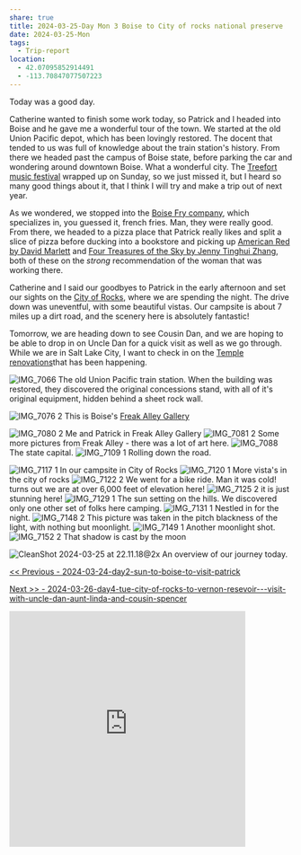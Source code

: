 ```yaml
---
share: true
title: 2024-03-25-Day Mon 3 Boise to City of rocks national preserve
date: 2024-03-25-Mon
tags:
  - Trip-report
location:
  - 42.07095852914491
  - -113.70847077507223
---
```


Today was a good day.   

Catherine wanted to finish some work today, so Patrick and I headed into Boise and he gave me a wonderful tour of the town.  We started at the old Union Pacific depot, which has been lovingly restored.  The docent that tended to us was full of knowledge about the train station's history.   From there we headed past the campus of Boise state, before parking the car and wondering around downtown Boise.  What a wonderful city.  The [Treefort music festival](https://treefortmusicfest.com/) wrapped up on Sunday, so we just missed it, but I heard so many good things about it, that I think I will try and make a trip out of next year.  

As we wondered, we stopped into the [Boise Fry company](https://www.boisefrycompany.com/), which specializes in, you guessed it, french fries.   Man, they were really good.  From there, we headed to a pizza place that Patrick really likes and split a slice of pizza before ducking into a bookstore and picking up [American Red by David Marlett](https://www.amazon.com/American-Red-David-Marlett-ebook/dp/B096HNXLBF) and [Four Treasures of the Sky by Jenny Tinghui Zhang](https://www.goodreads.com/book/show/55987334-four-treasures-of-the-sky), both of these on the _strong_ recommendation of the woman that was working there.   

Catherine and I said our goodbyes to Patrick in the early afternoon and set our sights on the [City of Rocks](https://www.nps.gov/ciro/index.htm), where we are spending the night.  The drive down was uneventful, with some beautiful vistas.    Our campsite is about 7 miles up a dirt road, and the scenery here is absolutely fantastic!

Tomorrow, we are heading down to see Cousin Dan, and we are hoping to be able to drop in on Uncle Dan for a quick visit as well as we go through.  While we are in Salt Lake City, I want to check in on the [Temple renovations](https://www.thechurchnews.com/temples/2023/9/28/23894284/temple-square-renovation-update-video-photos-latest-work-october-2023/)that has been happening.





![IMG_7066](../attachments/IMG_7066.jpeg)
The old Union Pacific train station.  When the building was restored, they discovered the original concessions stand, with all of it's original equipment, hidden behind a sheet rock wall.


![IMG_7076 2](../attachments/IMG_7076%202.jpeg)
This is Boise's [Freak Alley Gallery](https://www.freakalleyboise.com/)  


![IMG_7080 2](../attachments/IMG_7080%202.jpeg)
Me and Patrick in Freak Alley Gallery
![IMG_7081 2](../attachments/IMG_7081%202.jpeg)
Some more pictures from Freak Alley - there was a lot of art here.
![IMG_7088](../attachments/IMG_7088.jpeg)
The state capital.
![IMG_7109 1](../attachments/IMG_7109%201.jpeg)
Rolling down the road.

![IMG_7117 1](../attachments/IMG_7117%201.jpeg)
In our campsite in City of Rocks
![IMG_7120 1](../attachments/IMG_7120%201.jpeg)
More vista's in the city of rocks
![IMG_7122 2](../attachments/IMG_7122%202.jpeg)
We went for a bike ride.  Man it was cold!  turns out we are at over 6,000 feet of elevation here!
![IMG_7125 2](../attachments/IMG_7125%202.jpeg)
it is just stunning here!
![IMG_7129 1](../attachments/IMG_7129%201.jpeg)
The sun setting on the hills.  We discovered only one other set of folks here camping.
![IMG_7131 1](../attachments/IMG_7131%201.jpeg)
Nestled in for the night.
![IMG_7148 2](../attachments/IMG_7148%202.jpeg)
This picture was taken in the pitch blackness of the light, with nothing but moonlight.
![IMG_7149 1](../attachments/IMG_7149%201.jpeg)
Another moonlight shot.
![IMG_7152 2](../attachments/IMG_7152%202.jpeg)
That shadow is cast by the moon

![CleanShot 2024-03-25 at 22.11.18@2x](../attachments/CleanShot%202024-03-25%20at%2022.11.18@2x.png)
An overview of our journey today.

[<< Previous - 2024-03-24-day2-sun-to-boise-to-visit-patrick](./2024-03-24-day2-sun-to-boise-to-visit-patrick.md)

[Next >> - 2024-03-26-day4-tue-city-of-rocks-to-vernon-resevoir---visit-with-uncle-dan-aunt-linda-and-cousin-spencer](./2024-03-26-day4-tue-city-of-rocks-to-vernon-resevoir---visit-with-uncle-dan-aunt-linda-and-cousin-spencer.md)

<iframe src="https://www.gaiagps.com/public/NYfMQTiyBD5NHaiNJQHgOPl9/?embed=True" style="border:none; overflow-y: hidden; background-color:white; min-width: 320px; max-width:420px; width:100%; height: 420px;" seamless />


